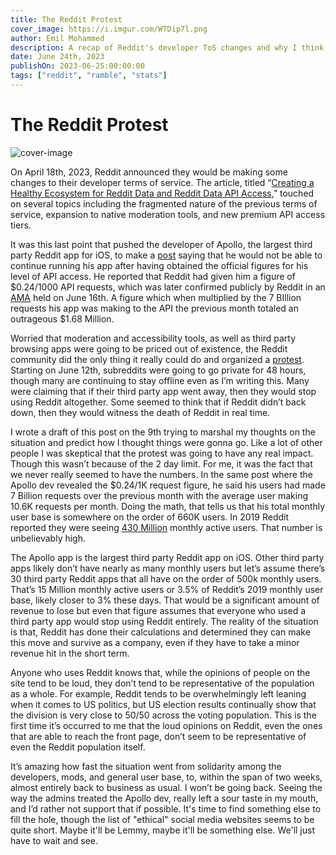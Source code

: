 ```yaml
---
title: The Reddit Protest
cover_image: https://i.imgur.com/WTDip7l.png
author: Emil Mohammed
description: A recap of Reddit's developer ToS changes and why I think the protests were doomed from the start
date: June 24th, 2023
publishOn: 2023-06-25:00:00:00
tags: ["reddit", "ramble", "stats"]
---
```

#  The Reddit Protest

![cover-image](https://i.imgur.com/WTDip7l.png)


On April 18th, 2023, Reddit announced they would be making some changes to their developer terms of service. The article, titled “[Creating a Healthy Ecosystem for Reddit Data and Reddit Data API Access](https://web.archive.org/web/20230423092724/https://www.Redditinc.com/blog/2023apiupdates),” touched on several topics including the fragmented nature of the previous terms of service, expansion to native moderation tools, and new premium API access tiers.

It was this last point that pushed the developer of Apollo, the largest third party Reddit app for iOS, to make a [post](https://web.archive.org/web/20230602093440/https://www.Reddit.com/r/apolloapp/comments/13ws4w3/had_a_call_with_Reddit_to_discuss_pricing_bad/) saying that he would not be able to continue running his app after having obtained the official figures for his level of API access. He reported that Reddit had given him a figure of $0.24/1000 API requests, which was later confirmed publicly by Reddit in an [AMA](https://web.archive.org/web/20230622174910/https://old.Reddit.com/r/Reddit/comments/145bram/addressing_the_community_about_changes_to_our_api/) held on June 16th. A figure which when multiplied by the 7 BIllion requests his app was making to the API the previous month totaled an outrageous $1.68 Million.

Worried that moderation and accessibility tools, as well as third party browsing apps were going to be priced out of existence, the Reddit community did the only thing it really could do and organized a [protest](https://web.archive.org/web/20230619002521/https://old.reddit.com/r/ModCoord/comments/1476fkn/reddit_blackout_2023_save_3rd_party_apps/). Starting on June 12th, subreddits were going to go private for 48 hours, though many are continuing to stay offline even as I’m writing this. Many were claiming that if their third party app went away, then they would stop using Reddit altogether. Some seemed to think that if Reddit didn’t back down, then they would witness the death of Reddit in real time.

I wrote a draft of this post on the 9th trying to marshal my thoughts on the situation and predict how I thought things were gonna go. Like a lot of other people I was skeptical that the protest was going to have any real impact. Though this wasn’t because of the 2 day limit. For me, it was the fact that we never really seemed to have the numbers. In the same post where the Apollo dev revealed the $0.24/1K request figure, he said his users had made 7 Billion requests over the previous month with the average user making 10.6K requests per month. Doing the math, that tells us that his total monthly user base is somewhere on the order of 660K users. In 2019 Reddit reported they were seeing [430 Million](https://www.Redditinc.com/blog/Reddits-2019-year-in-review/) monthly active users. That number is unbelievably high. 

The Apollo app is the largest third party Reddit app on iOS. Other third party apps likely don’t have nearly as many monthly users but let’s assume there’s 30 third party Reddit apps that all have on the order of 500k monthly users. That’s 15 Million monthly active users or 3.5% of Reddit’s 2019 monthly user base, likely closer to 3% these days.  That would be a significant amount of revenue to lose but even that figure assumes that everyone who used a third party app would stop using Reddit entirely. The reality of the situation is that, Reddit has done their calculations and determined they can make this move and survive as a company, even if they have to take a minor revenue hit in the short term. 

Anyone who uses Reddit knows that, while the opinions of people on the site tend to be loud, they don’t tend to be representative of the population as a whole. For example, Reddit tends to be overwhelmingly left leaning when it comes to US politics, but US election results continually show that the division is very close to 50/50 across the voting population. This is the first time it’s occurred to me that the loud opinions on Reddit, even the ones that are able to reach the front page, don’t seem to be representative of even the Reddit population itself.

It’s amazing how fast the situation went from solidarity among the developers, mods, and general user base, to, within the span of two weeks, almost entirely back to business as usual. I won’t be going back. Seeing the way the admins treated the Apollo dev, really left a sour taste in my mouth, and I’d rather not support that if possible. It's time to find something else to fill the hole, though the list of "ethical" social media websites seems to be quite short. Maybe it'll be Lemmy, maybe it'll be something else. We'll just have to wait and see.